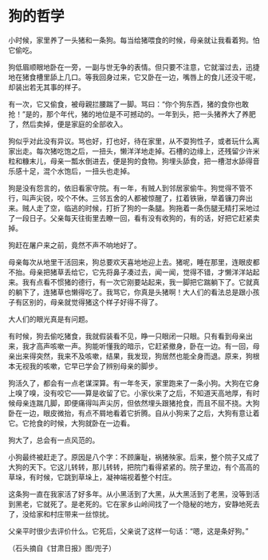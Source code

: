 # 狗的哲学

小时候，家里养了一头猪和一条狗。每当给猪喂食的时候，母亲就让我看着狗。怕它偷吃。 

狗低眉顺眼地卧在一旁，一副与世无争的表情。但只要不注意，它就溜过去，迅捷地在猪食槽里舔上几口。等我回身过来，它又卧在一边，嘴唇上的食儿还没干呢，却装出若无其事的样子。 

有一次，它又偷食，被母親拦腰踹了一脚。骂曰：“你个狗东西，猪的食你也敢抢！”是的，那个年代，猪的地位是不可撼动的。一年到头，把一头猪养大了养肥了，然后卖掉，便是家庭的全部收入。 

狗似乎对此没有异议。骂也好，打也好，待在家里，从不耍狗性子，或者玩什么离家出走。每次猪吃饱之后，一扭头，懒洋洋地走掉。石槽的边缘上，还残留少许米粒和糠末儿，母亲一瓢水倒进去，便是狗的食物。狗埋头舔食，把一槽泔水舔得音乐感十足，混个水饱后，一扭头也走掉。 

狗是没有怨言的，依旧看家守院。有一年，有贼人到邻居家偷牛。狗觉得不管不行，叫声尖锐，咬个不休。三邻五舍的人都被惊醒了，扛着铁锹，举着镰刀奔出来。贼人走了空，临逃的时候，打折了狗的一条腿。狗拖着一条伤腿无精打采地过了一段日子。父亲每天往街里去瞭一回，看有没有收狗的，有的话，好把它赶紧卖掉。 

狗赶在屠户来之前，竟然不声不响地好了。 

母亲每次从地里干活回来，狗总要欢天喜地地迎上去。猪呢，睡在那里，连眼皮都不抬。母亲把猪草丢给它，它先将鼻子凑过去，闻一闻，觉得不错，才懒洋洋站起来。我有点看不惯猪的德行，有一次它刚要站起来，我一脚把它踹躺下了。它就真的躺下了，连猪草也懒得吃了。我骂它，你真是头猪啊！大人们的看法总是跟小孩子有区别的，母亲就觉得猪这个样子好得不得了。 

大人们的眼光真是有问题。 

有时候，狗去偷吃猪食，我就假装看不见，睁一只眼闭一只眼。只有看到母亲出来，我才高声咳嗽一声。狗能听懂我的暗示，它赶紧撤身，卧在一边。有一回，母亲出来得突然，我来不及咳嗽，结果，我发现，狗居然也能全身而退。原来，狗根本无视我的咳嗽，它早已学会了辨别母亲的脚步。 

狗活久了，都会有一点老谋深算。有一年冬天，家里跑来了一条小狗。大狗在它身上嗅了嗅，没有咬它——算是收留了它。小家伙来了之后，不知道天高地厚，有时候母亲连踹几脚，即便痛得叫声尖厉，但依然埋头跟猪抢食，而且不屈不挠。大狗卧在一边，眼皮微抬，有点不屑地看着它折腾。自从小狗来了之后，大狗有意让着它。它抢食的时候，大狗就卧在一边看。 

狗大了，总会有一点风范的。 

小狗最终被赶走了。原因是八个字：不顾廉耻，祸猪殃家。后来，整个院子又成了大狗的天下。它这儿转转，那儿转转，把院门看得紧紧的。院子里边，有个高高的草垛，有时候，它跳到草垛上，凝神端视着整个村庄。 

这条狗一直在我家活了好多年。从小黑活到了大黑，从大黑活到了老黑，没等到活到黑老，它就死了。是老死的。它在家乡山岭间找了一个隐秘的地方，安静地死去了，没给家和村庄带来一丝惊扰。 

父亲平时很少去评价什么。它死后，父亲说了这样一句话：“嗯，这是条好狗。” 

（石头摘自《甘肃日报》图/兜子）